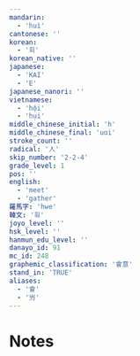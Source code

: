 ```yaml
---
mandarin:
  - 'huì'
cantonese: ''
korean:
  - '회'
korean_native: ''
japanese:
  - 'KAI'
  - 'E'
japanese_nanori: ''
vietnamese:
  - 'hội'
  - 'hụi'
middle_chinese_initial: 'h'
middle_chinese_final: 'uɑi'
stroke_count: ''
radical: '人'
skip_number: '2-2-4'
grade_level: 1
pos: ''
english:
  - 'meet'
  - 'gather'
羅馬字: 'hwe'
韓文: '훠'
joyo_level: ''
hsk_level: ''
hanmun_edu_level: ''
danayo_id: 91
mc_id: 248
graphemic_classification: '會意'
stand_in: 'TRUE'
aliases:
  - '會'
  - '屶'
---
```


# Notes
